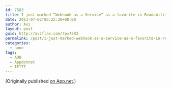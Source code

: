 ```yaml
---
id: 7583
title: I just marked “Webhook as a Service” as a favorite in Readability. http://www.readability.com/articles/p3swievf
date: 2013-07-02T06:22:20+00:00
author: Avi
layout: post
guid: http://aviflax.com/?p=7583
permalink: /post/i-just-marked-webhook-as-a-service-as-a-favorite-in-readability-httpwww-readability-comarticlesp3swievf/
categories:
  - none
tags:
  - ADN
  - Appdotnet
  - IFTTT
---
```

(Originally published [on App.net](http://alpha.app.net/aviflax/post/7284825).)